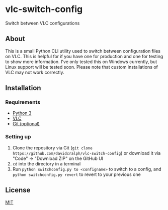 # vlc-switch-config
Switch between VLC configurations

## About
This is a small Python CLI utility used to switch between configuration files on VLC. This is helpful for if you have one for production and one for testing to show more information. I've
only tested this on Windows currently, but Linux support will be tested soon. Please note that custom installations of VLC may not work correctly.

## Installation
### Requirements
* [Python 3](https://www.python.org/)
* [VLC](https://www.videolan.org/)
* [Git (optional)](https://git-scm.com/)
### Setting up
1. Clone the repository via Git (``git clone https://github.com/davidcralph/vlc-switch-config``) or download it via "Code" -> "Download ZIP" on the GitHub UI
2. ``cd`` into the directory in a terminal
3. Run ``python switchconfig.py to <configname>`` to switch to a config, and ``python switchconfig.py revert`` to revert to your previous one

## License
[MIT](LICENSE)

